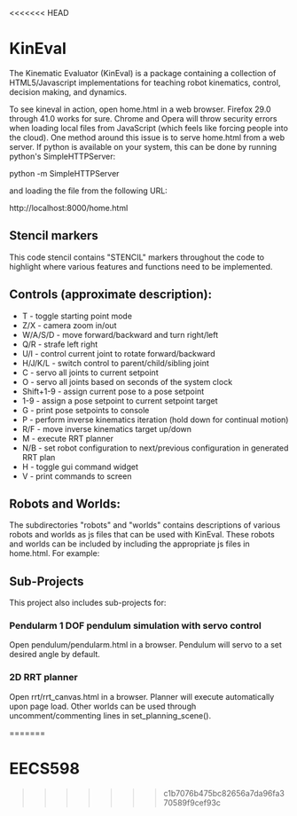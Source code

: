 <<<<<<< HEAD

KinEval
=======

The Kinematic Evaluator (KinEval) is a package containing a collection of HTML5/Javascript implementations for teaching robot kinematics, control, decision making, and dynamics.

To see kineval in action, open home.html in a web browser.  Firefox 29.0 through 41.0 works for sure.  Chrome and Opera will throw security errors when loading local files from JavaScript (which feels like forcing people into the cloud).  One method around this issue is to serve home.html from a web server.  If python is available on your system, this can be done by running python's SimpleHTTPServer: 

python -m SimpleHTTPServer

and loading the file from the following URL:

http://localhost:8000/home.html

## Stencil markers

This code stencil contains "STENCIL" markers throughout the code to highlight where various features and functions need to be implemented.

## Controls (approximate description):

- T - toggle starting point mode
- Z/X - camera zoom in/out
- W/A/S/D - move forward/backward and turn right/left
- Q/R - strafe left right
- U/I - control current joint to rotate forward/backward
- H/J/K/L - switch control to parent/child/sibling joint
- C - servo all joints to current setpoint
- O - servo all joints based on seconds of the system clock
- Shift+1-9 - assign current pose to a pose setpoint
- 1-9 - assign a pose setpoint to current setpoint target
- G - print pose setpoints to console
- P - perform inverse kinematics iteration (hold down for continual motion)
- R/F - move inverse kinematics target up/down
- M - execute RRT planner
- N/B - set robot configuration to next/previous configuration in generated RRT plan
- H - toggle gui command widget
- V - print commands to screen

## Robots and Worlds:

The subdirectories "robots" and "worlds" contains descriptions of various robots and worlds as js files that can be used with KinEval.  These robots and worlds can be included by including the appropriate js files in home.html.  For example:

<script src="robots/robot_br2.js"></script> 
<script src="worlds/world_local_minima.js"></script> 

## Sub-Projects

This project also includes sub-projects for:

### Pendularm 1 DOF pendulum simulation with servo control

Open pendulum/pendularm.html in a browser.  Pendulum will servo to a set desired angle by default.

### 2D RRT planner

Open rrt/rrt_canvas.html in a browser.  Planner will execute automatically upon page load.  Other worlds can be used through uncomment/commenting lines in set_planning_scene().

=======
# EECS598
>>>>>>> c1b7076b475bc82656a7da96fa370589f9cef93c
